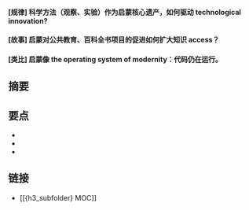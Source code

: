 #### [规律] 科学方法（观察、实验）作为启蒙核心遗产，如何驱动 technological innovation?


#### [故事] 启蒙对公共教育、百科全书项目的促进如何扩大知识 access？


#### [类比] 启蒙像 the operating system of modernity：代码仍在运行。


## 摘要


## 要点

- 
- 
- 

## 链接

- [[{h3_subfolder} MOC]]
